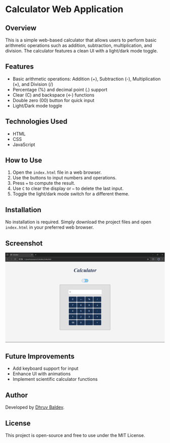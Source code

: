 # Calculator Web Application

## Overview
This is a simple web-based calculator that allows users to perform basic arithmetic operations such as addition, subtraction, multiplication, and division. The calculator features a clean UI with a light/dark mode toggle.

## Features
- Basic arithmetic operations: Addition (+), Subtraction (-), Multiplication (×), and Division (/)
- Percentage (%) and decimal point (.) support
- Clear (C) and backspace (←) functions
- Double zero (00) button for quick input
- Light/Dark mode toggle

## Technologies Used
- HTML
- CSS
- JavaScript

## How to Use
1. Open the `index.html` file in a web browser.
2. Use the buttons to input numbers and operations.
3. Press `=` to compute the result.
4. Use `C` to clear the display or `←` to delete the last input.
5. Toggle the light/dark mode switch for a different theme.

## Installation
No installation is required. Simply download the project files and open `index.html` in your preferred web browser.

## Screenshot
![Calculator UI](screenshot.png)

## Future Improvements
- Add keyboard support for input
- Enhance UI with animations
- Implement scientific calculator functions

## Author
Developed by [Dhruv Baldev](https://github.com/dhruvb2204).

## License
This project is open-source and free to use under the MIT License.
